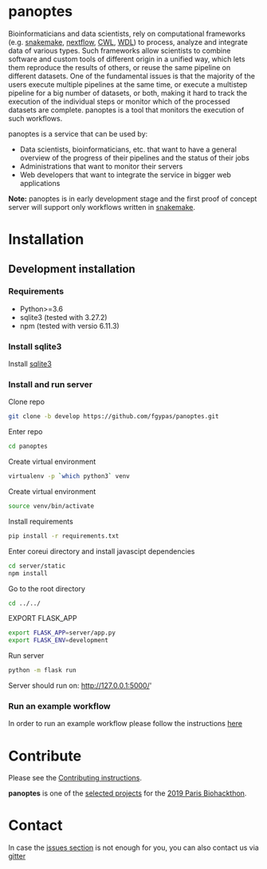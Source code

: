 # panoptes

Bioinformaticians and data scientists, rely on computational frameworks (e.g. [snakemake](https://snakemake.readthedocs.io/en/stable/), [nextflow](https://www.nextflow.io/), [CWL](https://www.commonwl.org/), [WDL](https://software.broadinstitute.org/wdl/)) to process, analyze and integrate data of various types. Such frameworks allow scientists to combine software and custom tools of different origin in a unified way, which lets them reproduce the results of others, or reuse the same pipeline on different datasets. One of the fundamental issues is that the majority of the users execute multiple pipelines at the same time, or execute a multistep pipeline for a big number of datasets, or both, making it hard to track the execution of the individual steps or monitor which of the processed datasets are complete. panoptes is a tool that monitors the execution of such workflows.

panoptes is a service that can be used by:
- Data scientists, bioinformaticians, etc. that want to have a general overview of the progress of their pipelines and the status of their jobs
- Administrations that want to monitor their servers
- Web developers that want to integrate the service in bigger web applications

**Note:** panoptes is in early development stage and the first proof of concept server will support only workflows written in [snakemake](https://snakemake.readthedocs.io/en/stable/).

# Installation

## Development installation

### Requirements

- Python>=3.6
- sqlite3 (tested with 3.27.2)
- npm (tested with versio 6.11.3)

### Install sqlite3

Install [sqlite3](https://www.sqlite.org/download.html)

### Install and run server

Clone repo
```bash
git clone -b develop https://github.com/fgypas/panoptes.git
```

Enter repo
```bash
cd panoptes
```

Create virtual environment
```bash
virtualenv -p `which python3` venv
```

Create virtual environment
```bash
source venv/bin/activate
```

Install requirements
```bash
pip install -r requirements.txt
```

Enter coreui directory and install javascipt dependencies
```bash
cd server/static
npm install
```

Go to the root directory
```bash
cd ../../
```

EXPORT FLASK_APP
```bash
export FLASK_APP=server/app.py
export FLASK_ENV=development
```

Run server
```bash
python -m flask run
```

Server should run on: http://127.0.0.1:5000/'


### Run an example workflow

In order to run an example workflow please follow the instructions [here](https://github.com/panoptes-organization/snakemake_example_workflow)


# Contribute

Please see the [Contributing instructions](CONTRIBUTING.md).

**panoptes** is one of the [selected projects](https://github.com/elixir-europe/BioHackathon-projects-2019/tree/master/projects/14) for the [2019 Paris Biohackthon](https://www.biohackathon-europe.org/). 

# Contact

In case the [issues section](https://github.com/panoptes-organization/panoptes/issues) is not enough for you, you can also contact us via [gitter](https://gitter.im/panoptes-organization/)